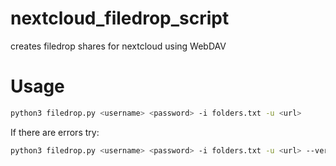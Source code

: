 # nextcloud_filedrop_script
creates filedrop shares for nextcloud using WebDAV

# Usage
```bash
python3 filedrop.py <username> <password> -i folders.txt -u <url>
```

If there are errors try:
```bash
python3 filedrop.py <username> <password> -i folders.txt -u <url> --verbose
```
